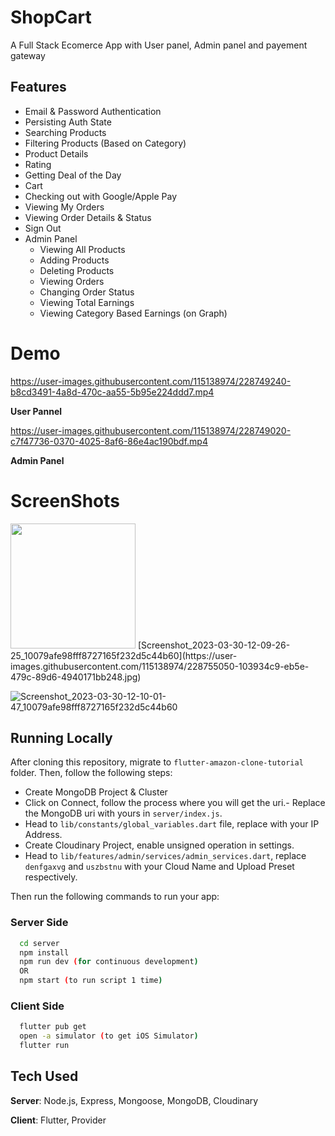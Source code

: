 # ShopCart
 A Full Stack Ecomerce App with User panel, Admin panel and payement gateway

## Features
- Email & Password Authentication
- Persisting Auth State
- Searching Products
- Filtering Products (Based on Category)
- Product Details
- Rating
- Getting Deal of the Day
- Cart
- Checking out with Google/Apple Pay
- Viewing My Orders
- Viewing Order Details & Status
- Sign Out
- Admin Panel
    - Viewing All Products
    - Adding Products
    - Deleting Products
    - Viewing Orders
    - Changing Order Status
    - Viewing Total Earnings
    - Viewing Category Based Earnings (on Graph)


# Demo








https://user-images.githubusercontent.com/115138974/228749240-b8cd3491-4a8d-470c-aa55-5b95e224ddd7.mp4







**User Pannel**


















https://user-images.githubusercontent.com/115138974/228749020-c7f47736-0370-4025-8af6-86e4ac190bdf.mp4











**Admin Panel**

# ScreenShots
<img src="https://user-images.githubusercontent.com/115138974/228755029-b37d646d-f571-4360-a936-ba20cc7ca5b9.jpg" height ="200" width ="200">
[Screenshot_2023-03-30-12-09-26-25_10079afe98fff8727165f232d5c44b60](https://user-images.githubusercontent.com/115138974/228755050-103934c9-eb5e-479c-89d6-4940171bb248.jpg)


![Screenshot_2023-03-30-12-10-01-47_10079afe98fff8727165f232d5c44b60](https://user-images.githubusercontent.com/115138974/228755102-746d44a3-083a-48c7-af08-49b321fb2bae.jpg)


## Running Locally
After cloning this repository, migrate to ```flutter-amazon-clone-tutorial``` folder. Then, follow the following steps:
- Create MongoDB Project & Cluster
- Click on Connect, follow the process where you will get the uri.- Replace the MongoDB uri with yours in ```server/index.js```.
- Head to ```lib/constants/global_variables.dart``` file, replace <yourip> with your IP Address. 
- Create Cloudinary Project, enable unsigned operation in settings.
- Head to ```lib/features/admin/services/admin_services.dart```, replace ```denfgaxvg``` and ```uszbstnu``` with your Cloud Name and Upload Preset respectively.

Then run the following commands to run your app:

### Server Side
```bash
  cd server
  npm install
  npm run dev (for continuous development)
  OR
  npm start (to run script 1 time)
```

### Client Side
```bash
  flutter pub get
  open -a simulator (to get iOS Simulator)
  flutter run
```

## Tech Used
**Server**: Node.js, Express, Mongoose, MongoDB, Cloudinary

**Client**: Flutter, Provider
    

